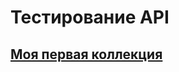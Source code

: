 # Тестирование API

## [Моя первая коллекция](https://www.postman.com/dzmitykarpilov/workspace/my-workspace/collection/14552239-25a7246a-a6ce-4d12-9f84-b6a32d318f5d?action=share&creator=14552239&active-environment=14552239-dc5fadd5-e114-439f-abf9-84e702ffab00)

